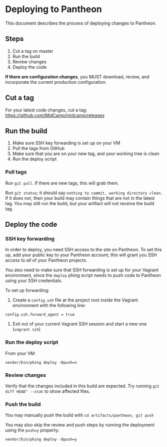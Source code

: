 # Deploying to Pantheon

This document describes the process of deploying changes to Pantheon. 

## Steps

1. Cut a tag on master
1. Run the build
1. Review changes
1. Deploy the code

**If there are configuration changes**, you MUST download, review, and incorporate the current production configuration.

## Cut a tag

For your latest code changes, cut a tag: https://github.com/MidCamp/midcamp/releases

## Run the build

1. Make sure SSH key forwarding is set up on your VM
1. Pull the tags from GitHub
1. Make sure that you are on your new tag, and your working tree is clean
1. Run the deploy script

### Pull tags
Run `git pull`. If there are new tags, this will grab them.

Run `git status`; it should say `nothing to commit, working directory clean`. If it does not, then your build may contain things that are not in the latest tag. You may still run the build, but your artifact will not receive the build tag.

## Deploy the code

### SSH key forwarding
In order to deploy, you need SSH access to the site on Pantheon. To set this up, add your public key to your Pantheon account; this will grant you SSH access to *all* of your Pantheon projects.

You also need to make sure that SSH forwarding is set up for your Vagrant environment, since the `deploy` phing script needs to push code to Pantheon using your SSH credentials.

To set up forwarding:

1. Create a `config.ssh` file at the project root inside the Vagrant environment with the following line:

  ```
  config.ssh.forward_agent = true
  ```
1. Exit out of your current Vagrant SSH session and start a new one (`vagrant ssh`)

### Run the deploy script
From your VM:

```
vendor/bin/phing deploy -Dpush=n
```

### Review changes
Verify that the changes included in this build are expected. Try running `git diff HEAD^ --stat` to show affected files.

### Push the build
You may manually push the build with `cd artifacts/pantheon; git push`

You may also skip the review and push steps by running the deployment using the `push=y` property:

```
vendor/bin/phing deploy -Dpush=y
```
